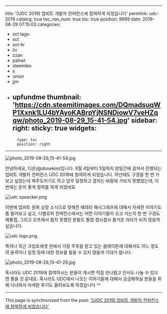 
---
title: '[UDC 2019] 업비트 개발자 컨퍼런스에 참여하게 되었습니다'
permlink: udc-2019
catalog: true
toc_nav_num: true
toc: true
position: 9999
date: 2019-08-29 07:15:03
categories:
- sct
tags:
- sct
- sct-kr
- liv
- zzan
- palnet
- steemleo
- s
- union
- jjm
- upfundme
thumbnail: 'https://cdn.steemitimages.com/DQmadsuqWP1Xxnk1LU4bYAyoKABrpYjNSNDiowV7veHZqqw/photo_2019-08-29_15-41-54.jpg'
sidebar:
    right:
        sticky: true
widgets:
    -
        type: toc
        position: right
---


![photo_2019-08-29_15-41-54.jpg](https://cdn.steemitimages.com/DQmadsuqWP1Xxnk1LU4bYAyoKABrpYjNSNDiowV7veHZqqw/photo_2019-08-29_15-41-54.jpg)

안녕하세요, 디온(@donekim)입니다. 9월 4일부터 5일까지 양일간에 걸쳐서 진행되는 업비트 개발자 컨퍼런스 UDC 2019에 참여하게 되었습니다. 작년에도 구경을 한 번 가보고 싶었는데 제주도이기도 하고 업무 일정하고 겹치는 바람에 가보지 못했었는데, 이번에는 운이 좋게 참여를 하게 되었네요

![udc speacker.png](https://cdn.steemitimages.com/DQmXKTi6b6vriUnBcrLWKDTu6PLBpwzS8mKj31BRRJuLe4N/udc%20speacker.png)

이번에 업비트 원화 상장 소식으로 핫해진 헤데라 해시그래프에 대해서 자세한 이야기도 좀 들어보고 싶고, 디벨로퍼 컨퍼런스에서는 어떤 이야기들이 오고 가는지 한 번 구경도 해볼겸, 그리고 오프에서 뵙지 못했던 분들도 뵐겸 겸사겸사 즐거운 자리가 되지 않을까 싶습니다.

![udc logo.png](https://cdn.steemitimages.com/DQmV3o5qASZG37w7t2u2PFQ6SL8rrdvrtswLKs1fG3Fb1VS/udc%20logo.png)

특히나 최근 크립토애셋 씬에서 가장 주목을 받고 있는 클레이튼에 대해서도 어느 정도의 윤곽이나 일정 등에 대한 정보를 들을 수 있지 않을까 기대가 됩니다.

![photo_2019-08-29_15-41-29.jpg](https://cdn.steemitimages.com/DQmZvB1HPDm2DVpmnnavVHSQazHhTbth73N3BDSPswBj5VD/photo_2019-08-29_15-41-29.jpg)

혹시라도 UDC 2019에 참여하시는 분들이 계시면 직접 만나뵙고 인사도 나눌 수 있으면 좋을 것 같네요. 혹시라도 UDC에서 나오는 이야기들에 대해서 궁금해하실 분들을 위해 다녀와서 자세한 후기도 올려보도록 하겠습니다 ^^

- - -

This page is synchronized from the post: ['[UDC 2019] 업비트 개발자 컨퍼런스에 참여하게 되었습니다'](https://steemit.com/@donekim/udc-2019)
